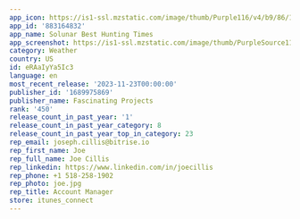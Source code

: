 ```yaml
---
app_icon: https://is1-ssl.mzstatic.com/image/thumb/Purple116/v4/b9/86/1e/b9861e3a-7f97-499d-fb2a-87b1b187b493/AppIcon-0-0-1x_U007emarketing-0-7-0-85-220.png/1024x1024bb.png
app_id: '883164832'
app_name: Solunar Best Hunting Times
app_screenshot: https://is1-ssl.mzstatic.com/image/thumb/PurpleSource112/v4/bb/63/e3/bb63e3ba-68d7-19df-b7b8-235d14004d33/17ba605d-989b-4422-9407-20180203f5b5_Simulator_Screen_Shot_-_iPhone_11_Pro_Max__-_2022-11-23_at_16.34.15.png/1242x2688bb.png
category: Weather
country: US
id: eRAaIyYa5Ic3
language: en
most_recent_release: '2023-11-23T00:00:00'
publisher_id: '1689975869'
publisher_name: Fascinating Projects
rank: '450'
release_count_in_past_year: '1'
release_count_in_past_year_category: 8
release_count_in_past_year_top_in_category: 23
rep_email: joseph.cillis@bitrise.io
rep_first_name: Joe
rep_full_name: Joe Cillis
rep_linkedin: https://www.linkedin.com/in/joecillis
rep_phone: +1 518-258-1902
rep_photo: joe.jpg
rep_title: Account Manager
store: itunes_connect
---
```

